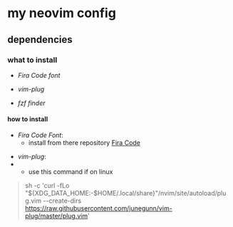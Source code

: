 # my neovim config

## dependencies

### what to install

* _Fira Code font_

* _vim-plug_

* _fzf finder_

#### how to install

* _Fira Code Font_:
  * install from there repository [Fira Code][1]

[1]: <https://github.com/tonsky/FiraCode>

* _vim-plug_:
*
  * use this command if on linux
  
 >sh -c 'curl -fLo "${XDG_DATA_HOME:-$HOME/.local/share}"/nvim/site/autoload/plu
 g.vim --create-dirs \
       https://raw.githubusercontent.com/junegunn/vim-plug/master/plug.vim'

